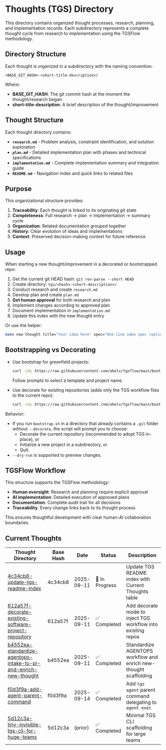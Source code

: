 # Thoughts (TGS) Directory

This directory contains organized thought processes, research, planning, and implementation records. Each subdirectory represents a complete thought cycle from research to implementation using the TGSFlow methodology.

## Directory Structure

Each thought is organized in a subdirectory with the naming convention:
```
<BASE_GIT_HASH>-<short-title-description>/
```

Where:
- **BASE_GIT_HASH**: The git commit hash at the moment the thought/research began
- **short-title-description**: A brief description of the thought/improvement

## Thought Structure

Each thought directory contains:

- **`research.md`** - Problem analysis, constraint identification, and solution exploration
- **`plan.md`** - Detailed implementation plan with phases and technical specifications  
- **`implementation.md`** - Complete implementation summary and integration guide
- **`README.md`** - Navigation index and quick links to related files
## Purpose

This organizational structure provides:

1. **Traceability**: Each thought is linked to its originating git state
2. **Completeness**: Full research → plan → implementation → summary cycle
3. **Organization**: Related documentation grouped together
4. **History**: Clear evolution of ideas and implementations
5. **Context**: Preserved decision-making context for future reference

## Usage

When starting a new thought/improvement in a decorated or bootstrapped repo:

1. Get the current git HEAD hash: `git rev-parse --short HEAD`
2. Create directory: `tgs/<hash>-<short-description>/`
3. Conduct research and create `research.md`
4. Develop plan and create `plan.md`
5. **Get human approval** for both research and plan
6. Implement changes according to approved plan
7. Document implementation in `implementation.md`
8. Update this index with the new thought entry

Or use the helper:
```bash
make new-thought title="Your idea here" spec="One-line idea spec (optional)"
```

## Bootstrapping vs Decorating

- Use bootstrap for greenfield projects: 
  ```bash
  curl -sSL https://raw.githubusercontent.com/akelv/tgsflow/main/bootstrap.sh | bash
  ```
  Follow prompts to select a template and project name.

- Use decorate for existing repositories (adds only the TGS workflow files to the current repo):
  ```bash
  curl -sSL https://raw.githubusercontent.com/akelv/tgsflow/main/bootstrap.sh | bash -s -- --decorate
  ```

Behavior:
- If you run `bootstrap.sh` in a directory that already contains a `.git` folder without `--decorate`, the script will prompt you to choose:
  - Decorate the current repository (recommended to adopt TGS in-place), or
  - Initialize a new project in a subdirectory, or
  - Quit.
- `--dry-run` is supported to preview changes.

## TGSFlow Workflow

This structure supports the TGSFlow methodology:
- **Human oversight**: Research and planning require explicit approval
- **AI implementation**: Detailed execution of approved plans  
- **Documentation**: Complete audit trail for all decisions
- **Traceability**: Every change links back to its thought process

This ensures thoughtful development with clear human-AI collaboration boundaries.

## Current Thoughts

| Thought Directory | Base Hash | Date | Status | Description |
|------------------|-----------|------|--------|-------------|
| [4c34cb8-update-tgs-readme-index](./4c34cb8-update-tgs-readme-index/) | 4c34cb8 | 2025-09-11 | 🚧 In Progress | Update TGS README index with Current Thoughts table |
| [612a57f-decorate-existing-software-project-repository](./612a57f-decorate-existing-software-project-repository/) | 612a57f | 2025-09-11 | ✅ Completed | Add decorate mode to inject TGS workflow into existing repos |
| [b4552ea-standardize-agentops-intake-to-pr-and-enrich-new-thought](./b4552ea-standardize-agentops-intake-to-pr-and-enrich-new-thought/) | b4552ea | 2025-09-11 | ✅ Completed | Standardize AGENTOPS workflow and enrich new-thought scaffolding |
| [f0d3f9a-add-agent-parent-command](./f0d3f9a-add-agent-parent-command/) | f0d3f9a | 2025-09-14 | ✅ Completed | Add `tgs agent` parent command delegating to `agent exec` |
| [5d12c3a-tiny-invisible-tgs-cli-for-huge-teams](./5d12c3a-tiny-invisible-tgs-cli-for-huge-teams/) | 5d12c3a | (prior) | ✅ Completed | Minimal TGS CLI scaffolding for large teams |